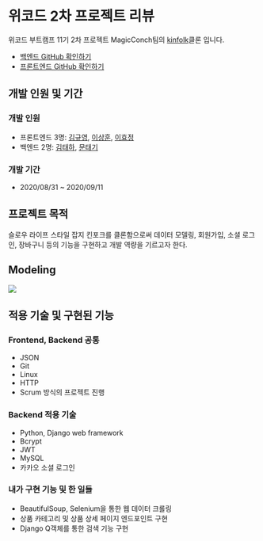 # 위코드 2차 프로젝트 리뷰
위코드 부트캠프 11기 2차 프로젝트 MagicConch팀의 [kinfolk](https://www.kinfolk.com/)클론 입니다.
* [백엔드 GitHub 확인하기](https://github.com/wecode-bootcamp-korea/11-MagicConch-backend)
* [프론트엔드 GitHub 확인하기](https://github.com/wecode-bootcamp-korea/11-MagicConch-frontend)

## 개발 인원 및 기간
### 개발 인원
* 프론트엔드 3명: [김규영](https://github.com/aglet870), [이상훈](https://github.com/sanghunlee-711), [이효정](https://github.com/ovovv)
* 백엔드 2명: [김태하](https://github.com/taeha7b), [문태기](https://github.com/orangemush)

### 개발 기간
* 2020/08/31 ~ 2020/09/11

## 프로젝트 목적
슬로우 라이프 스타일 잡지 킨포크를 클론함으로써 데이터 모델링, 회원가입, 소셜 로그인, 장바구니 등의 기능을 구현하고 개발 역량을 기르고자 한다.

## Modeling
![](https://images.velog.io/images/taeha7b/post/a4388f24-c12a-4b39-9119-96ca9a5f8c6f/ERD.png)

## 적용 기술 및 구현된 기능
### Frontend, Backend 공통
* JSON
* Git
* Linux
* HTTP
* Scrum 방식의 프로젝트 진행


### Backend 적용 기술
* Python, Django web framework
* Bcrypt
* JWT
* MySQL
* 카카오 소셜 로그인

### 내가 구현 기능 및 한 일들
* BeautifulSoup, Selenium을 통한 웹 데이터 크롤링
* 상품 카테고리 및 상품 상세 페이지 엔드포인트 구현 
* Django Q객체를 통한 검색 기능 구현
